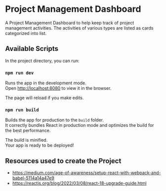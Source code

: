 # Project Management Dashboard
A Project Management Dashboard to help keep track of project management activities. The activities of various types are listed as cards categorized into list.

## Available Scripts

In the project directory, you can run:

### `npm run dev`

Runs the app in the development mode.\
Open [http://localhost:8080](http://localhost:8080) to view it in the browser.

The page will reload if you make edits.

### `npm run build`

Builds the app for production to the `build` folder.\
It correctly bundles React in production mode and optimizes the build for the best performance.

The build is minified.\
Your app is ready to be deployed!

## Resources used to create the Project

 - https://medium.com/age-of-awareness/setup-react-with-webpack-and-babel-5114a14a47e9
 - https://reactjs.org/blog/2022/03/08/react-18-upgrade-guide.html